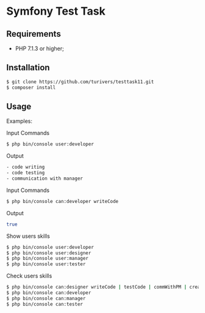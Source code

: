 Symfony Test Task
=================

Requirements
------------

  * PHP 7.1.3 or higher;

Installation
------------
```bash
$ git clone https://github.com/turivers/testtask11.git
$ composer install
```

Usage
-----

Examples:

Input Commands
```bash
$ php bin/console user:developer
```

Output
```bash
- code writing
- code testing
- communication with manager
```

Input Commands
```bash
$ php bin/console can:developer writeCode
```

Output
```bash
true
```

Show users skills
```bash
$ php bin/console user:developer
$ php bin/console user:designer
$ php bin/console user:manager
$ php bin/console user:tester
```

Check users skills
```bash
$ php bin/console can:designer writeCode | testCode | commWithPM | createTasks | draw
$ php bin/console can:developer
$ php bin/console can:manager
$ php bin/console can:tester
```
